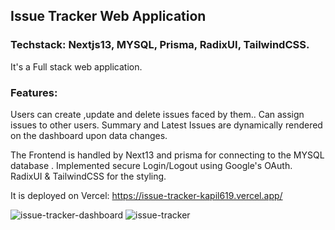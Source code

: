 ## Issue Tracker Web Application

### Techstack: Nextjs13, MYSQL, Prisma, RadixUI, TailwindCSS.

It's a Full stack web application.

### Features: 
Users can create ,update and delete issues faced by them.. 
Can assign issues to other users. 
Summary and Latest Issues are dynamically rendered  on the dashboard upon data changes.


The Frontend is handled by Next13 and prisma for connecting to the MYSQL database .
Implemented secure Login/Logout using Google's OAuth. RadixUI & TailwindCSS for the styling.

It is deployed on Vercel: https://issue-tracker-kapil619.vercel.app/

![issue-tracker-dashboard](https://github.com/Kapil619/Issue-Tracker/assets/84692375/a5d7579c-b1d2-46c4-96bf-09a26f9a5f71)
![issue-tracker](https://github.com/Kapil619/Issue-Tracker/assets/84692375/43d0c9dd-2ce8-4f5e-9493-6b4b798fafe2)
